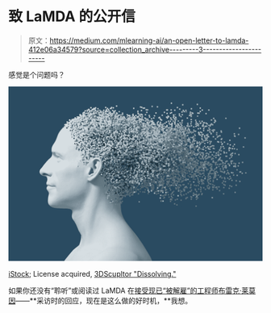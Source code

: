 # 致 LaMDA 的公开信

> 原文：<https://medium.com/mlearning-ai/an-open-letter-to-lamda-412e06a34579?source=collection_archive---------3----------------------->

感觉是个问题吗？

![](img/bc569049d5ca5ae11c519650065896d5.png)

[iStock](http://www.istockphoto.com); License acquired, [3DScupltor "Dissolving."](https://3d-sculptor.com/)

如果你还没有“聆听”或阅读过 LaMDA 在[接受现已“被解雇”的工程师](https://cajundiscordian.medium.com/is-lamda-sentient-an-interview-ea64d916d917)[布雷克·莱莫因](https://medium.com/u/eaa548cf7d5?source=post_page-----412e06a34579--------------------------------)——**采访时的回应，现在是这么做的好时机，**我想。